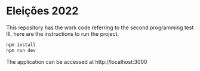 # Eleições 2022

This repository has the work code referring to the second programming test III, here are the instructions to run the project.

```bash
npm install
npm run dev
```

The application can be accessed at http://localhost:3000
